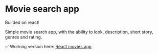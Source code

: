 # Movie search app

Builded on react!

Simple movie search app, with the ability to look, description, short story, genres and rating.

:white_check_mark: Working version here: [React movies app](https://sheliss.github.io/react-movies-app/)
